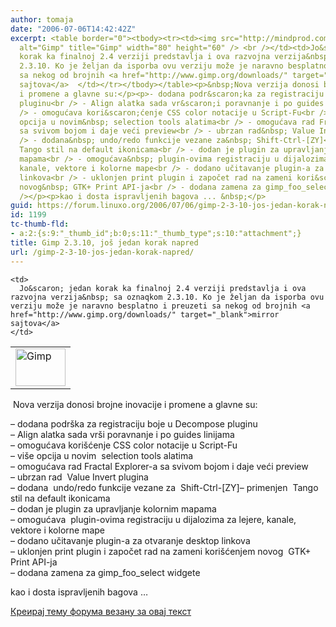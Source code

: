 ```yaml
---
author: tomaja
date: "2006-07-06T14:42:42Z"
excerpt: <table border="0"><tbody><tr><td><img src="http://mindprod.com/images/gimp.png"
  alt="Gimp" title="Gimp" width="80" height="60" /> <br /></td><td>Jo&scaron; jedan
  korak ka finalnoj 2.4 verziji predstavlja i ova razvojna verzija&nbsp; sa oznaqkom
  2.3.10. Ko je željan da isporba ovu verziju može je naravno besplatno i preuzeti
  sa nekog od brojnih <a href="http://www.gimp.org/downloads/" target="_blank">mirror
  sajtova</a>  </td></tr></tbody></table><p>&nbsp;Nova verzija donosi brojne inovacije
  i promene a glavne su:</p><p>- dodana podr&scaron;ka za registraciju boje u Decompose
  pluginu<br /> - Align alatka sada vr&scaron;i poravnanje i po guides linijama<br
  /> - omogućava kori&scaron;ćenje CSS color notacije u Script-Fu<br /> - vi&scaron;e
  opcija u novim&nbsp; selection tools alatima<br /> - omogućava rad Fractal Explorer-a
  sa svivom bojom i daje veći preview<br /> - ubrzan rad&nbsp; Value Invert plugina<br
  /> - dodana&nbsp; undo/redo funkcije vezane za&nbsp; Shift-Ctrl-[ZY]<br />- primenjen&nbsp;
  Tango stil na default ikonicama<br /> - dodan je plugin za upravljanje kolornim
  mapama<br /> - omogućava&nbsp; plugin-ovima registraciju u dijalozima za lejere,
  kanale, vektore i kolorne mape<br /> - dodano učitavanje plugin-a za otvaranje desktop
  linkova<br /> - uklonjen print plugin i započet rad na zameni kori&scaron;ćenjem
  novog&nbsp; GTK+ Print API-ja<br /> - dodana zamena za gimp_foo_select widgete<br
  /></p><p>kao i dosta ispravljenih bagova ... &nbsp;</p>
guid: https://forum.linuxo.org/2006/07/06/gimp-2-3-10-jos-jedan-korak-napred/
id: 1199
tc-thumb-fld:
- a:2:{s:9:"_thumb_id";b:0;s:11:"_thumb_type";s:10:"attachment";}
title: Gimp 2.3.10, još jedan korak napred
url: /gimp-2-3-10-jos-jedan-korak-napred/
---
```

<table border="0">
  <tr>
    <td>
      <img src="http://mindprod.com/images/gimp.png" alt="Gimp" title="Gimp" width="80" height="60" />
    </td>
    
    <td>
      Jo&scaron; jedan korak ka finalnoj 2.4 verziji predstavlja i ova razvojna verzija&nbsp; sa oznaqkom 2.3.10. Ko je željan da isporba ovu verziju može je naravno besplatno i preuzeti sa nekog od brojnih <a href="http://www.gimp.org/downloads/" target="_blank">mirror sajtova</a>
    </td>
  </tr>
</table>

&nbsp;Nova verzija donosi brojne inovacije i promene a glavne su:

&#8211; dodana podr&scaron;ka za registraciju boje u Decompose pluginu  
&#8211; Align alatka sada vr&scaron;i poravnanje i po guides linijama  
&#8211; omogućava kori&scaron;ćenje CSS color notacije u Script-Fu  
&#8211; vi&scaron;e opcija u novim&nbsp; selection tools alatima  
&#8211; omogućava rad Fractal Explorer-a sa svivom bojom i daje veći preview  
&#8211; ubrzan rad&nbsp; Value Invert plugina  
&#8211; dodana&nbsp; undo/redo funkcije vezane za&nbsp; Shift-Ctrl-[ZY]&#8211; primenjen&nbsp; Tango stil na default ikonicama  
&#8211; dodan je plugin za upravljanje kolornim mapama  
&#8211; omogućava&nbsp; plugin-ovima registraciju u dijalozima za lejere, kanale, vektore i kolorne mape  
&#8211; dodano učitavanje plugin-a za otvaranje desktop linkova  
&#8211; uklonjen print plugin i započet rad na zameni kori&scaron;ćenjem novog&nbsp; GTK+ Print API-ja  
&#8211; dodana zamena za gimp\_foo\_select widgete

kao i dosta ispravljenih bagova &#8230; &nbsp;

<!--break-->

[Креирај тему форума везану за овај текст](https://linuxo.org/nova-tema-na-forumu/?se_pid=1199)